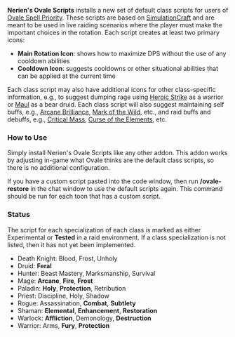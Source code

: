 **Nerien's Ovale Scripts** installs a new set of default class scripts for users of [Ovale Spell Priority](http://www.curse.com/addons/wow/ovale).  These scripts are based on [SimulationCraft](http://code.google.com/p/simulationcraft/) and are meant to be used in live raiding scenarios where the player must make the important choices in the rotation.  Each script creates at least two primary icons:

- **Main Rotation Icon**: shows how to maximize DPS without the use of any cooldown abilities
- **Cooldown Icon**: suggests cooldowns or other situational abilities that can be applied at the current time

Each class script may also have additional icons for other class-specific information, e.g., to suggest dumping rage using [Heroic Strike](http://www.wowhead.com/spell=78) as a warrior or [Maul](http://www.wowhead.com/spell=6807) as a bear druid.  Each class script will also suggest maintaining self buffs, e.g., [Arcane Brilliance](http://www.wowhead.com/spell=1459), [Mark of the Wild](http://www.wowhead.com/spell=1126), etc., and raid buffs and debuffs, e.g., [Critical Mass](http://www.wowhead.com/spell=22959), [Curse of the Elements](http://www.wowhead.com/spell=1490), etc.

### How to Use ###

Simply install Nerien's Ovale Scripts like any other addon.  This addon works by adjusting in-game what Ovale thinks are the default class scripts, so there is no additional configuration.

If you have a custom script pasted into the code window, then run **/ovale-restore** in the chat window to use the default scripts again.  This command should be run for each toon that has a custom script.

### Status ###

The script for each specialization of each class is marked as either Experimental or **Tested** in a raid environment.  If a class specialization is not listed, then it has not yet been implemented.

- Death Knight: Blood, Frost, Unholy
- Druid: **Feral**
- Hunter: Beast Mastery, Marksmanship, Survival
- Mage: **Arcane**, **Fire**, **Frost**
- Paladin: **Holy**, **Protection**, Retribution
- Priest: Discipline, Holy, Shadow
- Rogue: Assassination, **Combat**, **Subtlety**
- Shaman: **Elemental**, **Enhancement**, **Restoration**
- Warlock: **Affliction**, Demonology, **Destruction**
- Warrior: Arms, **Fury**, **Protection**
